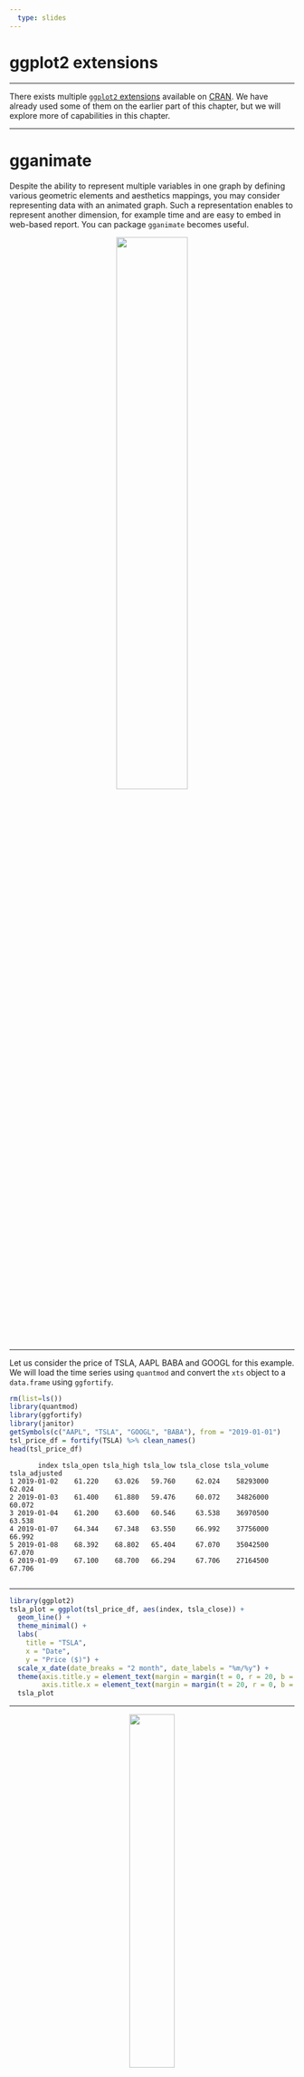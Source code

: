 ```yaml
---
  type: slides
---
```


# ggplot2 extensions

---

There exists multiple [`ggplot2` extensions](https://exts.ggplot2.tidyverse.org/) available on [CRAN](https://cran.r-project.org/). We have already used some of them on the earlier part of this chapter, but we will explore more of capabilities in this chapter.

---

# gganimate

Despite the ability to represent multiple variables in one graph by defining various geometric elements and aesthetics mappings, you may consider representing data with an animated graph. Such a representation enables to represent another dimension, for example time and are easy to embed in web-based report. You can package `gganimate` becomes useful.

<div style="text-align:center"><img src="hexgganimate.png" alt=" " width="50%"></div>

---

Let us consider the price of TSLA, AAPL BABA and GOOGL for this example. We will load the time series using `quantmod` and convert the `xts` object to a `data.frame` using `ggfortify`. 


```R
rm(list=ls())
library(quantmod)
library(ggfortify)
library(janitor)
getSymbols(c("AAPL", "TSLA", "GOOGL", "BABA"), from = "2019-01-01")
tsl_price_df = fortify(TSLA) %>% clean_names()
head(tsl_price_df)
```


```out
       index tsla_open tsla_high tsla_low tsla_close tsla_volume tsla_adjusted
1 2019-01-02    61.220    63.026   59.760     62.024    58293000        62.024
2 2019-01-03    61.400    61.880   59.476     60.072    34826000        60.072
3 2019-01-04    61.200    63.600   60.546     63.538    36970500        63.538
4 2019-01-07    64.344    67.348   63.550     66.992    37756000        66.992
5 2019-01-08    68.392    68.802   65.404     67.070    35042500        67.070
6 2019-01-09    67.100    68.700   66.294     67.706    27164500        67.706


```

---



```R
library(ggplot2)
tsla_plot = ggplot(tsl_price_df, aes(index, tsla_close)) +
  geom_line() +
  theme_minimal() +
  labs(
    title = "TSLA",
    x = "Date", 
    y = "Price ($)") + 
  scale_x_date(date_breaks = "2 month", date_labels = "%m/%y") +
  theme(axis.title.y = element_text(margin = margin(t = 0, r = 20, b = 0, l = 0)),
        axis.title.x = element_text(margin = margin(t = 20, r = 0, b = 0, l = 0))) 
  tsla_plot
```
        
---
     
<div style="text-align:center"><img src="tsla1.png" alt=" " width="40%"></div>

---

A gif is just a rendered collection of images. Therefore, you can easily create an animated gif of this plot by specifying the variable that could change with each images. Note that `gganimate` relies on some dependencies that may need to be installed outside of an R environment depending on the OS.

```R
library(gifski)
library(gganimate)
(tsla_price_anim = tsla_plot + geom_point() + transition_reveal(index))
```

Display with and 

```R
animate(tsla_plot, duration = 5, fps = 20, width = 200, height = 200, 
        renderer = gifski_renderer())

```

and save with
```R
anim_save("tsla.gif", animation = tsla_price_anim)
```

---

<div style="text-align:center"><img src="tsla.gif" alt=" " width="40%"></div>


---

Let's now try to represent all three stocks price in a single plot an animate the resulting graph.


```R
# add other stock
library(dplyr)
library(tidyr)
aapl_price_df = fortify(AAPL) %>% clean_names()
googl_price_df = fortify(GOOGL) %>% clean_names()
baba_price_df = fortify(BABA) %>% clean_names()
df_1 = dplyr::left_join(tsl_price_df, aapl_price_df, by = "index")
df_2 = dplyr::left_join(googl_price_df, df_1, by = "index")
df_stocks = dplyr::left_join(df_2, baba_price_df, by = "index")
df_stocks = df_stocks %>% select(index, aapl_close, googl_close, baba_close, tsla_close)
head(df_stocks)
```

```out
       index aapl_close googl_close baba_close tsla_close
1 2019-01-02    39.4800     1054.68     136.70     62.024
2 2019-01-03    35.5475     1025.47     130.60     60.072
3 2019-01-04    37.0650     1078.07     139.75     63.538
4 2019-01-07    36.9825     1075.92     143.10     66.992
5 2019-01-08    37.6875     1085.37     146.79     67.070
6 2019-01-09    38.3275     1081.65     151.92     67.706
```

---

```R
df_stocks_long = tidyr::pivot_longer(df_stocks, col = !index)
head(df_stocks_long)
```

```out
  index      name         value
  <date>     <chr>        <dbl>
1 2019-01-02 aapl_close    39.5
2 2019-01-02 googl_close 1055. 
3 2019-01-02 baba_close   137. 
4 2019-01-02 tsla_close    62.0
5 2019-01-03 aapl_close    35.5
6 2019-01-03 googl_close 1025. 
```

---

Let's plot the stock's prices

```R
library(ggplot2)
library(viridis)

stocks_plot = ggplot(df_stocks_long, aes(x = index, y = value, color= name)) +
  geom_line() +
  theme_minimal() +
  labs(
    title = "Stock prices",
    x = "Date", 
    y = "Price ($)") + 
  scale_x_date(date_breaks = "4 month", date_labels = "%m/%y") +
  scale_fill_viridis(discrete = TRUE) +
  scale_color_manual(labels = c("AAPL", "BABA", "GOOGL", "TSLA"),
                     values = RColorBrewer::brewer.pal("Dark2", n = 4))+
  theme(axis.title.y = element_text(margin = margin(t = 0, r = 20, b = 0, l = 0)),
        axis.title.x = element_text(margin = margin(t = 20, r = 0, b = 0, l = 0))) +
  labs(color = "Stocks")

stocks_plot
      
``` 

---


<div style="text-align:center"><img src="stock1.png" alt=" " width="40%"></div>



---


```R
(stocks_plot_anim = stocks_plot + geom_point() + transition_reveal(index))
```
  

Display with and 

```R
animate(stocks_plot, duration = 5, fps = 20, width = 200, height = 200, 
        renderer = gifski_renderer())

```

and save with
```R
anim_save("stocks.gif", animation = stocks_plot_anim)
```

---


<div style="text-align:center"><img src="stocks.gif" alt=" " width="40%"></div>


---

We now resale the four time series by their first value, so we can compare their percent change since the first January 2019.

```R
df_stocks$aapl_close = df_stocks$aapl_close / df_stocks[1, "aapl_close"]
df_stocks$googl_close = df_stocks$googl_close / df_stocks[1, "googl_close"]
df_stocks$baba_close = df_stocks$baba_close / df_stocks[1, "baba_close"]
df_stocks$tsla_close = df_stocks$tsla_close / df_stocks[1, "tsla_close"]
df_stocks_long2 = tidyr::pivot_longer(df_stocks, col = !index)
head(df_stocks_long2)
```

```out
  index      name        value
  <date>     <chr>       <dbl>
1 2019-01-02 aapl_close  1    
2 2019-01-02 googl_close 1    
3 2019-01-02 baba_close  1    
4 2019-01-02 tsla_close  1    
5 2019-01-03 aapl_close  0.900
6 2019-01-03 googl_close 0.972

```

---

```R
library(ggplot2)
library(viridis)

stocks_plot_2 = ggplot(df_stocks_long2, aes(x = index, y = value, color= name)) +
  geom_line() +
  theme_minimal() +
  labs(
    title = "Stock prices",
    x = "Date", 
    y = "Price ($)") + 
  scale_x_date(date_breaks = "4 month", date_labels = "%m/%y") +
  scale_fill_viridis(discrete = TRUE) +
  scale_color_manual(labels = c("AAPL", "BABA", "GOOGL", "TSLA"),
                     values = RColorBrewer::brewer.pal("Dark2", n = 4))+
  theme(axis.title.y = element_text(margin = margin(t = 0, r = 20, b = 0, l = 0)),
        axis.title.x = element_text(margin = margin(t = 20, r = 0, b = 0, l = 0))) +
  labs(color = "Stocks")

stocks_plot_2
```

---


<div style="text-align:center"><img src="stocks2.png" alt=" " width="40%"></div>


---

```R
(stocks_plot_anim2 = stocks_plot_2 + geom_point() + transition_reveal(index))
```

<div style="text-align:center"><img src="stocks3.gif" alt=" " width="40%"></div>



---


Let us consider the `gapminder` dataset available in the package `dslabs` and already discussed in chapter 4. You can find a detailed description of the dataset [here](https://stat.ethz.ch/R-manual/R-devel/library/datasets/html/iris.html).


```R
data(gapminder)
head(gapminder)
``` 



```out
              country year infant_mortality life_expectancy fertility population          gdp continent          region
1             Albania 1960           115.40           62.87      6.19    1636054           NA    Europe Southern Europe
2             Algeria 1960           148.20           47.50      7.65   11124892  13828152297    Africa Northern Africa
3              Angola 1960           208.00           35.98      7.32    5270844           NA    Africa   Middle Africa
4 Antigua and Barbuda 1960               NA           62.97      4.43      54681           NA  Americas       Caribbean
5           Argentina 1960            59.87           65.39      3.11   20619075 108322326649  Americas   South America
6             Armenia 1960               NA           66.86      4.55    1867396           NA      Asia    Western Asia
``` 

